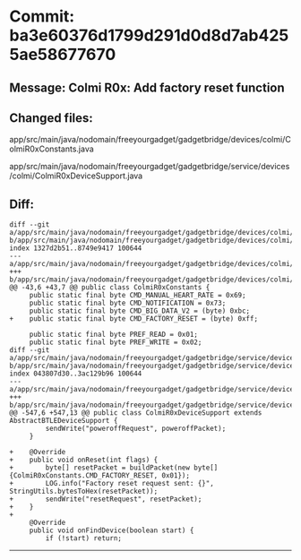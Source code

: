 # Commit: ba3e60376d1799d291d0d8d7ab4255ae58677670
## Message: Colmi R0x: Add factory reset function
## Changed files:
app/src/main/java/nodomain/freeyourgadget/gadgetbridge/devices/colmi/ColmiR0xConstants.java

app/src/main/java/nodomain/freeyourgadget/gadgetbridge/service/devices/colmi/ColmiR0xDeviceSupport.java

## Diff:
```
diff --git a/app/src/main/java/nodomain/freeyourgadget/gadgetbridge/devices/colmi/ColmiR0xConstants.java b/app/src/main/java/nodomain/freeyourgadget/gadgetbridge/devices/colmi/ColmiR0xConstants.java
index 1327d2b51..8749e9417 100644
--- a/app/src/main/java/nodomain/freeyourgadget/gadgetbridge/devices/colmi/ColmiR0xConstants.java
+++ b/app/src/main/java/nodomain/freeyourgadget/gadgetbridge/devices/colmi/ColmiR0xConstants.java
@@ -43,6 +43,7 @@ public class ColmiR0xConstants {
     public static final byte CMD_MANUAL_HEART_RATE = 0x69;
     public static final byte CMD_NOTIFICATION = 0x73;
     public static final byte CMD_BIG_DATA_V2 = (byte) 0xbc;
+    public static final byte CMD_FACTORY_RESET = (byte) 0xff;
 
     public static final byte PREF_READ = 0x01;
     public static final byte PREF_WRITE = 0x02;
diff --git a/app/src/main/java/nodomain/freeyourgadget/gadgetbridge/service/devices/colmi/ColmiR0xDeviceSupport.java b/app/src/main/java/nodomain/freeyourgadget/gadgetbridge/service/devices/colmi/ColmiR0xDeviceSupport.java
index 043807d30..3ac129b96 100644
--- a/app/src/main/java/nodomain/freeyourgadget/gadgetbridge/service/devices/colmi/ColmiR0xDeviceSupport.java
+++ b/app/src/main/java/nodomain/freeyourgadget/gadgetbridge/service/devices/colmi/ColmiR0xDeviceSupport.java
@@ -547,6 +547,13 @@ public class ColmiR0xDeviceSupport extends AbstractBTLEDeviceSupport {
         sendWrite("poweroffRequest", poweroffPacket);
     }
 
+    @Override
+    public void onReset(int flags) {
+        byte[] resetPacket = buildPacket(new byte[]{ColmiR0xConstants.CMD_FACTORY_RESET, 0x01});
+        LOG.info("Factory reset request sent: {}", StringUtils.bytesToHex(resetPacket));
+        sendWrite("resetRequest", resetPacket);
+    }
+
     @Override
     public void onFindDevice(boolean start) {
         if (!start) return;
```
-----------------------------------
